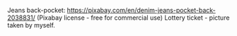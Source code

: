 Jeans back-pocket: https://pixabay.com/en/denim-jeans-pocket-back-2038831/ (Pixabay license - free for commercial use)
Lottery ticket - picture taken by myself.

